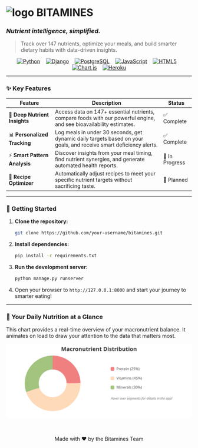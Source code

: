 # <img src="https://raw.githubusercontent.com/user-attachments/assets/dd3a5fdf-3d44-469b-9a99-4c07d3b07044" width="32" height="32" alt="logo"> BITAMINES
### *Nutrient intelligence, simplified.*
> Track over 147 nutrients, optimize your meals, and build smarter dietary habits with data-driven insights.

<div align="center">

[![Python](https://img.shields.io/badge/Python-3776AB?style=for-the-badge&logo=python&logoColor=white)](https://www.python.org/)   
[![Django](https://img.shields.io/badge/Django-092E20?style=for-the-badge&logo=django&logoColor=white)](https://www.djangoproject.com/)   
[![PostgreSQL](https://img.shields.io/badge/PostgreSQL-4169E1?style=for-the-badge&logo=postgresql&logoColor=white)](https://www.postgresql.org/)   
[![JavaScript](https://img.shields.io/badge/JavaScript-F7DF1E?style=for-the-badge&logo=javascript&logoColor=black)](https://developer.mozilla.org/en-US/docs/Web/JavaScript)   
[![HTML5](https://img.shields.io/badge/HTML5-E34F26?style=for-the-badge&logo=html5&logoColor=white)](https://developer.mozilla.org/en-US/docs/Web/Guide/HTML/HTML5)   
[![Chart.js](https://img.shields.io/badge/Chart.js-FF6384?style=for-the-badge&logo=chartdotjs&logoColor=white)](https://www.chartjs.org/)   
[![Heroku](https://img.shields.io/badge/Heroku-430098?style=for-the-badge&logo=heroku&logoColor=white)](https://www.heroku.com/)

</div>

---

### ✨ Key Features

| Feature                 | Description                                                                                             | Status      |
| ----------------------- | ------------------------------------------------------------------------------------------------------- | ----------- |
| 🧬 **Deep Nutrient Insights** | Access data on 147+ essential nutrients, compare foods with our powerful engine, and see bioavailability estimates. | ✅ Complete |
| 📊 **Personalized Tracking**  | Log meals in under 30 seconds, get dynamic daily targets based on your goals, and receive smart deficiency alerts. | ✅ Complete |
| ⚡ **Smart Pattern Analysis**  | Discover insights from your meal timing, find nutrient synergies, and generate automated health reports.        | 🚧 In Progress |
| 🍏 **Recipe Optimizer**      | Automatically adjust recipes to meet your specific nutrient targets without sacrificing taste.                | 📅 Planned   |

---

### 🚀 Getting Started

1.  **Clone the repository:**
    ```bash
    git clone https://github.com/your-username/bitamines.git
    ```
2.  **Install dependencies:**
    ```bash
    pip install -r requirements.txt
    ```
3.  **Run the development server:**
    ```bash
    python manage.py runserver
    ```
4.  Open your browser to `http://127.0.0.1:8000` and start your journey to smarter eating!

---

### 🌱 Your Daily Nutrition at a Glance

This chart provides a real-time overview of your macronutrient balance. It animates on load to draw your attention to the data that matters most.

<p align="center">
  <img src="animated-chart.svg" alt="Animated Macronutrient Chart" width="800"/>
</p>

<br>

<p align="center">
  Made with ❤️ by the Bitamines Team
</p>











